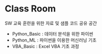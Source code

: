# Class Room
SW 교육 훈련을 위한 자료 및 샘플 코드 공유 공간

 - Python_Basic : 데이터 분석을 위한 파이썬
 - Python_ML : 파이썬을 이용한 머신러닝 기초
 - VBA_Basic : Excel VBA 기초 과정
